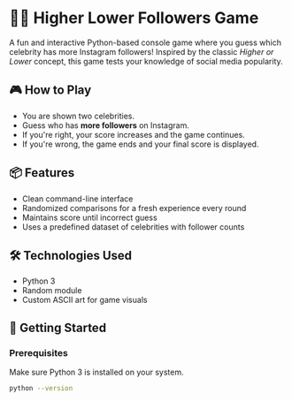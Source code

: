 # 🔼🔽 Higher Lower Followers Game

A fun and interactive Python-based console game where you guess which celebrity has more Instagram followers! Inspired by the classic *Higher or Lower* concept, this game tests your knowledge of social media popularity.

## 🎮 How to Play

- You are shown two celebrities.
- Guess who has **more followers** on Instagram.
- If you're right, your score increases and the game continues.
- If you're wrong, the game ends and your final score is displayed.

## 📦 Features

- Clean command-line interface
- Randomized comparisons for a fresh experience every round
- Maintains score until incorrect guess
- Uses a predefined dataset of celebrities with follower counts

## 🛠️ Technologies Used

- Python 3
- Random module
- Custom ASCII art for game visuals

## 🚀 Getting Started

### Prerequisites

Make sure Python 3 is installed on your system.

```bash
python --version
